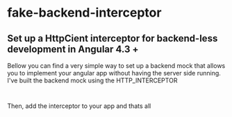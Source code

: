 # fake-backend-interceptor

## Set up a HttpCient interceptor for backend-less development in Angular 4.3 +

Bellow you can find a very simple way to set up a backend mock that allows you to implement your angular app without having the server side running.
I've built the backend mock using the HTTP_INTERCEPTOR

```typescript



```

Then, add the interceptor to your app and thats all 
